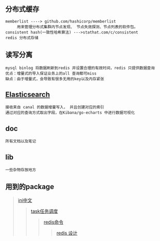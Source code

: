 ## 分布式缓存
    memberlist ----> github.com/hashicorp/memberlist
         用来管理分布式集群内节点发现、 节点失效探测、节点列表的软件包。
    consistent hash(一致性哈希算法) --->stathat.com/c/consistent
    redis 分布式存储     
                
## 读写分离
    mysql binlog 将数据刷新到redis 并设置合理的有效时间，redis 只提供数据查询
    优点：增量式的导入保证业务上的all 查询都可miss
    缺点：由于增量式，会导致有很多无用的key以及内存紧张
    
       
## [Elasticsearch](https://github.com/jackerzz/cache/tree/master/doc/es.md)
    接收来自 canal 的数据增量写入， 并且创建对应的索引
    通过对应的查询方式取出字段，在Kibana/go-echarts 中进行数据可视化
    

## doc 
    所有文档以及笔记
## lib 
    一些杂物存放地方
## 用到的package
> [ini中文](https://ini.unknwon.io/docs/intro/getting_started)
>> [task任务调度](github.com/robfig/cron)
>>> [redis命令](http://doc.redisfans.com/)
>>>> [redis 设计](https://github.com/jackerzz/cache/tree/master/doc/redis.md)
